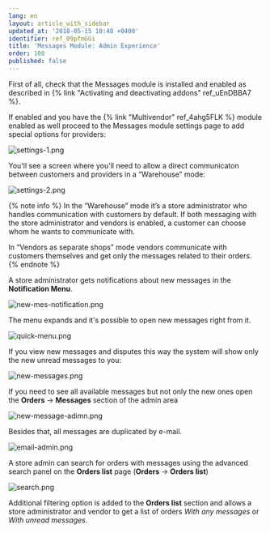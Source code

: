 ```yaml
---
lang: en
layout: article_with_sidebar
updated_at: '2018-05-15 10:48 +0400'
identifier: ref_09pfmGGi
title: 'Messages Module: Admin Experience'
order: 100
published: false
---
```

First of all, check that the Messages module is installed and enabled as described in {% link "Activating and deactivating addons" ref_uEnDBBA7 %}.

If enabled and you have the {% link "Multivendor" ref_4ahg5FLK %} module enabled as well proceed to the Messages module settings page to add special options for providers:

  ![settings-1.png]({{site.baseurl}}/attachments/ref_09pfmGGi/settings-1.png)

You'll see a screen where you'll need to allow a direct communicaton between customers and providers in a “Warehouse” mode:

  ![settings-2.png]({{site.baseurl}}/attachments/ref_09pfmGGi/settings-2.png)


{% note info %}
In the “Warehouse” mode it’s a store administrator who handles communication with customers by default. If both messaging with the store administrator and vendors is enabled, a customer can choose whom he wants to communicate with.

In “Vendors as separate shops” mode vendors communicate with customers themselves and get only the messages related to their orders.
{% endnote %}


A store administrator gets notifications about new messages in the **Notification Menu**.

  ![new-mes-notification.png]({{site.baseurl}}/attachments/ref_09pfmGGi/new-mes-notification.png)

The menu expands and it's possible to open new messages right from it.

  ![quick-menu.png]({{site.baseurl}}/attachments/ref_09pfmGGi/quick-menu.png)

If you view new messages and disputes this way the system will show only the new unread messages to you:

  ![new-messages.png]({{site.baseurl}}/attachments/ref_09pfmGGi/new-messages.png)

If you need to see all available messages but not only the new ones open the **Orders** -> **Messages** section of the admin area

  ![new-message-adimn.png]({{site.baseurl}}/attachments/ref_09pfmGGi/new-message-adimn.png)

Besides that, all messages are duplicated by e-mail.

  ![email-admin.png]({{site.baseurl}}/attachments/ref_09pfmGGi/email-admin.png)

A store admin can search for orders with messages using the advanced search panel on the **Orders list** page (**Orders** -> **Orders list**)
  
  ![search.png]({{site.baseurl}}/attachments/ref_09pfmGGi/search.png)

Additional filtering option is added to the **Orders list** section and allows a store administrator and vendor to get a list of orders _With any messages_ or _With unread messages_.

